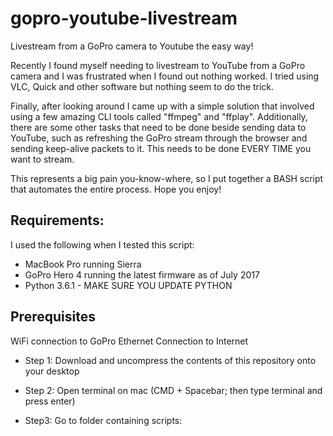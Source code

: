 # gopro-youtube-livestream
Livestream from a GoPro camera to Youtube the easy way!

Recently I found myself needing to livestream to YouTube from a GoPro camera and I was frustrated when I found out nothing worked. I tried using VLC, Quick and other software but nothing seem to do the trick.

Finally, after looking around I came up with a simple solution that involved using a few amazing CLI tools called "ffmpeg" and "ffplay". Additionally, there are some other tasks that need to be done beside sending data to YouTube, such as refreshing the GoPro stream through the browser and sending keep-alive packets to it. This needs to be done EVERY TIME you want to stream.

This represents a big pain you-know-where, so I put together a BASH script that automates the entire process. Hope you enjoy!

## Requirements: ##
I used the following when I tested this script:

* MacBook Pro running Sierra
* GoPro Hero 4 running the latest firmware as of July 2017
* Python 3.6.1 - MAKE SURE YOU UPDATE PYTHON

## Prerequisites ##
WiFi connection to GoPro
Ethernet Connection to Internet

* Step 1:
Download and uncompress the contents of this repository onto your desktop

* Step 2:
Open terminal on mac (CMD + Spacebar; then type terminal and press enter)

* Step3:
Go to folder containing scripts:
